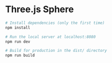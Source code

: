 # Three.js Sphere


``` bash
# Install dependencies (only the first time)
npm install

# Run the local server at localhost:8080
npm run dev

# Build for production in the dist/ directory
npm run build
```
